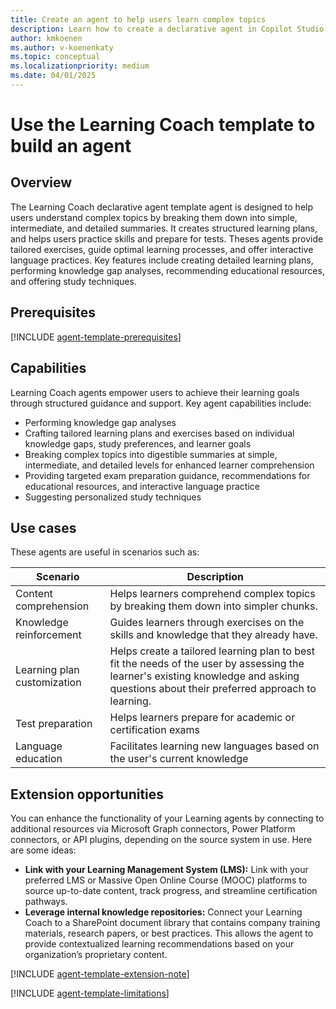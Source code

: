 ```yaml
---
title: Create an agent to help users learn complex topics 
description: Learn how to create a declarative agent in Copilot Studio agent builder from the Learning Coach template.
author: kmkoenen
ms.author: v-koenenkaty
ms.topic: conceptual
ms.localizationpriority: medium
ms.date: 04/01/2025
---
```


# Use the Learning Coach template to build an agent

## Overview

The Learning Coach declarative agent template agent is designed to help users understand complex topics by breaking them down into simple, intermediate, and detailed summaries. It creates structured learning plans, and helps users practice skills and prepare for tests. Theses agents provide tailored exercises, guide optimal learning processes, and offer interactive language practices. Key features include creating detailed learning plans, performing knowledge gap analyses, recommending educational resources, and offering study techniques.


## Prerequisites

[!INCLUDE [agent-template-prerequisites](includes/agent-template-prerequisites.md)]

## Capabilities

Learning Coach agents empower users to achieve their learning goals through structured guidance and support. Key agent capabilities include:

- Performing knowledge gap analyses
- Crafting tailored learning plans and exercises based on individual knowledge gaps, study preferences, and learner goals
- Breaking complex topics into digestible summaries at simple, intermediate, and detailed levels for enhanced learner comprehension
- Providing targeted exam preparation guidance, recommendations for educational resources, and interactive language practice
- Suggesting personalized study techniques

## Use cases

These agents are useful in scenarios such as:

| **Scenario** | **Description** |
| ----------   | ----------  |
| Content comprehension | Helps learners comprehend complex topics by breaking them down into simpler chunks. |
| Knowledge reinforcement | Guides learners through exercises on the skills and knowledge that they already have. |
| Learning plan customization | Helps create a tailored learning plan to best fit the needs of the user by assessing the learner's existing knowledge and asking questions about their preferred approach to learning.  |
| Test preparation | Helps learners prepare for academic or certification exams |
| Language education | Facilitates learning new languages based on the user's current knowledge |

## Extension opportunities

You can enhance the functionality of your Learning agents by connecting to additional resources via Microsoft Graph connectors, Power Platform connectors, or API plugins, depending on the source system in use. Here are some ideas:

- **Link with your Learning Management System (LMS):** Link with your preferred LMS or Massive Open Online Course (MOOC) platforms to source up-to-date content, track progress, and streamline certification pathways.
- **Leverage internal knowledge repositories:** Connect your Learning Coach to a SharePoint document library that contains company training materials, research papers, or best practices. This allows the agent to provide contextualized learning recommendations based on your organization’s proprietary content.

<!-- Note about IT involvement -->
[!INCLUDE [agent-template-extension-note](includes/agent-template-extension-note.md)]

<!-- Limitations -->

[!INCLUDE [agent-template-limitations](includes/agent-template-limitations.md)]